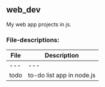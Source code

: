 ## web_dev

My web app projects in js.

### File-descriptions:


| __File__    | __Description__ |
|-------------|-----------------|
| ---  |  --- |
| todo   |      to-do list app in node.js |

